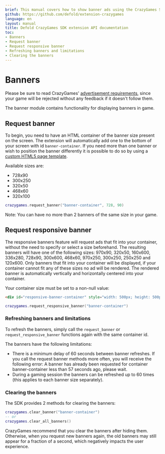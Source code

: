 ```yaml
---
brief: This manual covers how to show banner ads using the CrazyGames SDK in Defold.
github: https://github.com/defold/extension-crazygames
language: en
layout: manual
title: Defold CrazyGames SDK extension API documentation
toc:
- Banners
- Request banner
- Request responsive banner
- Refreshing banners and limitations
- Clearing the banners
---
```


# Banners

Please be sure to read CrazyGames' [advertisement requirements](https://docs.crazygames.com/requirements/ads/), since your game will be rejected without any feedback if it doesn't follow them.

The banner module contains functionality for displaying banners in game.


## Request banner

To begin, you need to have an HTML container of the banner size present on the screen. The extension will automatically add one to the bottom of your screen with id `banner-container`. If you need more than one banner or wish to position the banner differently it is possible to do so by using a [custom HTML5 page template](https://defold.com/manuals/html5/#customizing-html5-bundle).

Available sizes are:

* 728x90
* 300x250
* 320x50
* 468x60
* 320x100

```lua
crazygames.request_banner("banner-container", 728, 90)
```

Note: You can have no more than 2 banners of the same size in your game.


## Request responsive banner

The responsive banners feature will request ads that fit into your container, without the need to specify or select a size beforehand. The resulting banners will have one of the following sizes: 970x90, 320x50, 160x600, 336x280, 728x90, 300x600, 468x60, 970x250, 300x250, 250x250 and 120x600. Only banners that fit into your container will be displayed, if your container cannot fit any of these sizes no ad will be rendered. The rendered banner is automatically vertically and horizontally centered into your container.

Your container size must be set to a non-null value:

```html
<div id="responsive-banner-container" style="width: 500px; height: 500px"></div>
```

```lua
crazygames.request_responsive_banner("banner-container")
```



### Refreshing banners and limitations
To refresh the banners, simply call the `request_banner` or `request_responsive_banner` functions again with the same container id.

The banners have the following limitations:

* There is a minimum delay of 60 seconds between banner refreshes. If you call the request banner methods more often, you will receive the following error: A banner has already been requested for container banner-container less than 57 seconds ago, please wait.
* During a gaming session the banners can be refreshed up to 60 times (this applies to each banner size separately).


### Clearing the banners

The SDK provides 2 methods for clearing the banners:

```lua
crazygames.clear_banner("banner-container")
-- or
crazygames.clear_all_banners()
```

CrazyGames recommend that you clear the banners after hiding them. Otherwise, when you request new banners again, the old banners may still appear for a fraction of a second, which negatively impacts the user experience.